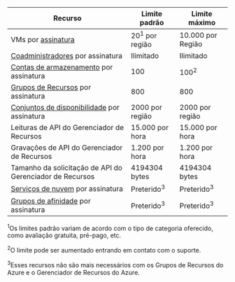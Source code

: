 Recurso|Limite padrão|Limite máximo
---|---|---
VMs por [assinatura](billing-buy-sign-up-azure-subscription.md)|20<sup>1</sup> por região|10\.000 por Região
[Coadministradores](billing-add-change-azure-subscription-administrator.md) por assinatura|Ilimitado|Ilimitado
[Contas de armazenamento](storage-create-storage-account.md) por assinatura|100|100<sup>2</sup>
[Grupos de Recursos](resource-group-overview.md) por assinatura|800|800
[Conjuntos de disponibilidade](../virtual-machines/virtual-machines-manage-availability.md#configure-multiple-virtual-machines-in-an-availability-set-for-redundancy) por assinatura|2000 por região|2000 por região
Leituras de API do Gerenciador de Recursos|15\.000 por hora|15\.000 por hora
Gravações de API do Gerenciador de Recursos|1\.200 por hora|1\.200 por hora
Tamanho da solicitação de API do Gerenciador de Recursos|4194304 bytes|4194304 bytes
[Serviços de nuvem](cloud-services-what-is.md) por assinatura|Preterido<sup>3</sup>|Preterido<sup>3</sup>
[Grupos de afinidade](../virtual-network/virtual-networks-migrate-to-regional-vnet.md) por assinatura|Preterido<sup>3</sup>|Preterido<sup>3</sup>

<sup>1</sup>Os limites padrão variam de acordo com o tipo de categoria oferecido, como avaliação gratuita, pré-pago, etc.

<sup>2</sup>O limite pode ser aumentado entrando em contato com o suporte.

<sup>3</sup>Esses recursos não são mais necessários com os Grupos de Recursos do Azure e o Gerenciador de Recursos do Azure.

<!---HONumber=Nov15_HO3-->